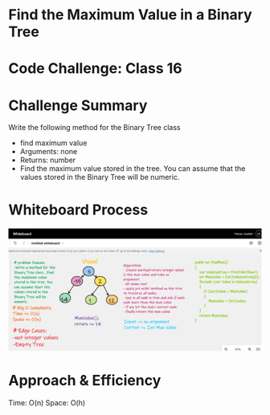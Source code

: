 ﻿
# Find the Maximum Value in a Binary Tree

# Code Challenge: Class 16

# Challenge Summary
Write the following method for the Binary Tree class

- find maximum value
- Arguments: none
- Returns: number
- Find the maximum value stored in the tree. You can assume that the values stored in the Binary Tree will be numeric.

# Whiteboard Process

![](../../img/GetMaxMethod.png)

# Approach & Efficiency

Time: O(n) 
Space: O(h) 

